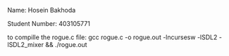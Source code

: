 Name: Hosein Bakhoda

Student Number: 403105771

to compille the rogue.c file: gcc rogue.c -o rogue.out -lncursesw -lSDL2 -lSDL2_mixer && ./rogue.out
